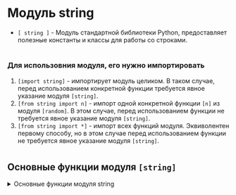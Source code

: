 # Модуль string

- `[ string ]` - Модуль стандартной библиотеки Python, предоставляет полезные константы и классы для работы со строками.
#
### Для использовния модуля, его нужно импортировать
 1) `[import string]` - импортирует модуль целиком. В таком случае, перед использованием конкретной функции требуется явное указание модуля `[string]`.
 2) `[from string import n]` - импорт одной конкретной функции `[n]` из модуля `[random]`. В этом случае, перед использованием функции не требуется явное указание модуля `[string]`.
 3) `[from string import *]` - импорт всех функций модуля. Эквиволентен первому способу, но в этом случае перед использованием функции не требуется явное указание модуля `[string]`.
#
## Основные функции модуля `[string]`
<details>
  <summary>Основные функции модуля string</summary>  

#
 ### 1) `[string.ascii_letters]` - возвращает строку, содержащую все буквы английского алфавита. Сначала в нижнем регистре, затем в верхнем.  
```
import string

x = string.ascii_letters

print(x)   # abcdefghijklmnopqrstuvwxyzABCDEFGHIJKLMNOPQRSTUVWXYZ
```
#
 ### 2) `[string.ascii_lowercase]` - Возвращает строку, содержащую все буквы алфавита в нижнем регистре.  
```
import string

x = string.ascii_lowercase

print(x)   # abcdefghijklmnopqrstuvwxyz
```
#
 ### 3) `[string.ascii_uppercase]` - Возвращает строку, содержащую все буквы алфавита в верхнем регистре.  
```
import string

x = string.ascii_lowercase

print(x)   # ABCDEFGHIJKLMNOPQRSTUVWXYZ
```
#
 ### 4) `[string.digits]` - возвращает строку, содержащую цифры от 0 до 9.
```
import string

x = string.digits

print(x)   # 0123456789
```
#
 ### 5) `[string.hexdigits]` - возвращает строку, содержащую все символы, используемые в шестнадцатеричной системе счисления. Это включает в себя все десятичные цифры (0-9) и все шестнадцатеричные буквы в верхнем и нижнем регистре (A-F, a-f). 
```
import string

x = string.hexdigits

print(x)   # 0123456789abcdefABCDEF
```
#
 ### 6) `[string.octdigits]` - возвращает строку, содержащую все цифры, используемые в восьмеричной системе счисления. Восьмеричная система включает в себя цифры от 0 до 7.  
```
import string

x = string.octdigits

print(x)   # 01234567
```
#
 ### 7) `[string.punctuation]` - возвращает строку, содержащую все символы пунктуации. Это включает в себя знаки препинания, некоторые символы валют, скобки и другие специальные символы.   
```
import string

x = string.punctuation

print(x)   # !"#$%&'()*+,-./:;<=>?@[\]^_`{|}~
```
#
 ### 8) `[string.printable]` - возвращает строку, содержащую все печатные символы ASCII, включая цифры, буквы и символы пунктуации. Эта строка обычно используется, когда нужно определить, является ли символ печатным или нет.  
```
import string

x = string.printable

print(x)   # 0123456789abcdefghijklmnopqrstuvwxyzABCDEFGHIJKLMNOPQRSTUVWXYZ!"#$%&'()*+,-./:;<=>?@[\]^_`{|}~
```
</details>
